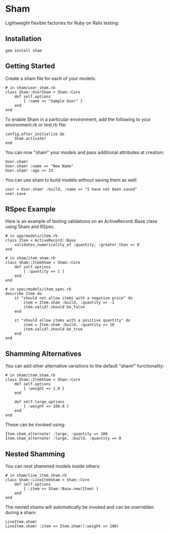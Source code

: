 # Sham

Lightweight flexible factories for Ruby on Rails testing.

## Installation

    gem install sham

## Getting Started

Create a sham file for each of your models:

    # in sham/user_sham.rb
    class Sham::UserSham < Sham::Core
        def self.options
            { :name => "Sample User" }
        end
    end

To enable Sham in a particular environment, add the following to your environment.rb or test.rb file:

    config.after_initialize do
        Sham.activate!
    end

You can now "sham" your models and pass additional attributes at creation:

    User.sham!
    User.sham! :name => "New Name"
    User.sham! :age => 23
    
You can use sham to build models without saving them as well:

    user = User.sham! :build, :name => "I have not been saved"
    user.save
    
## RSpec Example

Here is an example of testing validations on an ActiveRecord::Base class using Sham and RSpec.

    # in app/models/item.rb
    class Item < ActiveRecord::Base
        validates_numericality_of :quantity, :greater_than => 0
    end

    # in sham/item_sham.rb
    class Sham::ItemSham < Sham::Core
        def self.options
            { :quantity => 1 }
        end
    end

    # in spec/models/item_spec.rb
    describe Item do
        it "should not allow items with a negative price" do
            item = Item.sham :build, :quantity => -1
            item.valid?.should be_false
        end
        
        it "should allow items with a positive quantity" do
            item = Item.sham :build, :quantity => 10
            item.valid?.should be_true
        end
    end
    
## Shamming Alternatives

You can add other alternative variations to the default "sham!" functionality:

    # in sham/item_sham.rb
    class Sham::ItemSham < Sham::Core
        def self.options
            { :weight => 1.0 }
        end
        
        def self.large_options
            { :weight => 100.0 }
        end
    end
    
These can be invoked using:

    Item.sham_alternate! :large, :quantity => 100
    Item.sham_alternate! :large, :build, :quantity => 0
    
## Nested Shamming

You can nest shammed models inside others:

    # in sham/line_item_sham.rb
    class Sham::LineItemSham < Sham::Core
        def self.options
            { :item => Sham::Base.new(Item) }
        end
    end

The nested shams will automatically be invoked and can be overridden during a sham:

    LineItem.sham!
    LineItem.sham! :item => Item.sham!(:weight => 100)